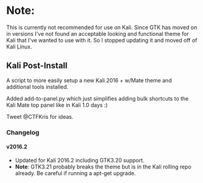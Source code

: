 # Note: 
This is currently not recommended for use on Kali. Since GTK has moved on in versions I've not found an acceptable looking and functional theme for Kali that I've wanted to use with it. So I stopped updating it and moved off of Kali Linux.

Kali Post-Install
-----------------

A script to more easily setup a new Kali 2016 + w/Mate theme and additional tools installed.

Added add-to-panel.py which just simplifies adding bulk shortcuts to the Kali Mate top panel like in Kali 1.0 days :)

Tweet @CTFKris for ideas.

### Changelog

#### v2016.2

- Updated for Kali 2016.2 including GTK3.20 support.
- **Note**: GTK3.21 probably breaks the theme but is in the Kali rolling repo already. Be careful if running a apt-get upgrade.
